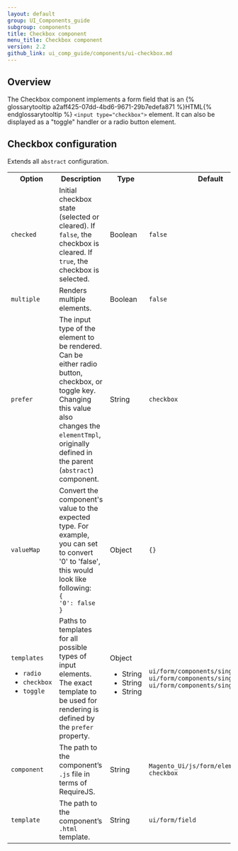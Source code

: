 ```yaml
---
layout: default
group: UI_Components_guide
subgroup: components
title: Checkbox component
menu_title: Checkbox component
version: 2.2
github_link: ui_comp_guide/components/ui-checkbox.md
---
```


## Overview

The Checkbox component implements a form field that is an {% glossarytooltip a2aff425-07dd-4bd6-9671-29b7edefa871 %}HTML{% endglossarytooltip %} `<input type="checkbox">` element. It can also be displayed as a "toggle" handler or a radio button element.

## Сheckbox configuration

Extends all `abstract` configuration.

<table>
  <tr>
    <th>Option </th>
    <th>Description</th>
    <th>Type</th>
    <th>Default</th>
  </tr>
  <tr>
    <td><code>checked</code></td>
    <td>Initial checkbox state (selected or cleared). If <code>false</code>, the checkbox is cleared. If <code>true</code>, the checkbox is selected.</td>
    <td>Boolean</td>
    <td><code>false</code></td>
  </tr>
  <tr>
    <td><code>multiple</code></td>
    <td>Renders multiple elements.</td>
    <td>Boolean</td>
    <td><code>false</code></td>
  </tr>
  <tr>
    <td><code>prefer</code></td>
    <td>The input type of the element to be rendered. Can be either radio button, checkbox, or toggle key. Changing this value also changes the <code>elementTmpl</code>, originally defined in the parent (<code>abstract</code>) component.</td>
    <td>String</td>
    <td><code>checkbox</code></td>
  </tr>
  <tr>
    <td><code>valueMap</code></td>
    <td>Convert the component's value to the expected type. For example, you can set to convert '0' to 'false', this would look like following:<code><br>{<br>'0': false<br>}</code></td>
    <td>Object</td>
    <td><code>{}</code></td>
  </tr>
  <tr>
    <td><code>templates</code>
<ul>
<li><code>radio</code></li>
<li><code>checkbox</code></li>
<li><code>toggle</code></li>
</ul>
</td>
    <td>Paths to templates for all possible types of input elements. The exact template to be used for rendering is defined by the <code>prefer</code> property.</td>
    <td>Object<ul><li>String</li><li>String</li><li>String</li></ul></td>
    <td><code>ui/form/components/single/radio<br>ui/form/components/single/checkbox<br>ui/form/components/single/switcher</code></td>
  </tr>
  <tr>
    <td><code>component</code></td>
    <td>The path to the component’s <code>.js</code> file in terms of RequireJS.</td>
    <td>String</td>
    <td><code>Magento_Ui/js/form/element/single-checkbox</code></td>
  </tr>
  <tr>
    <td><code>template</code></td>
    <td>The path to the component’s <code>.html</code> template.</td>
    <td>String</td>
    <td><code>ui/form/field</code></td>
  </tr>
</table>
